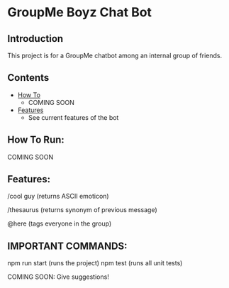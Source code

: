 # GroupMe Boyz Chat Bot

## Introduction

This project is for a GroupMe chatbot among an internal group of friends.

## Contents
  * [How To](#instructions)
    * COMING SOON
  * [Features](#features)
    * See current features of the bot

## How To Run:<a name="instructions"></a>

COMING SOON

## Features:<a name="features"></a>

/cool guy (returns ASCII emoticon)

/thesaurus (returns synonym of previous message)

@here (tags everyone in the group)

## IMPORTANT COMMANDS:<a name="cmds"></a>
npm run start (runs the project)
npm test (runs all unit tests)


COMING SOON:
Give suggestions!

